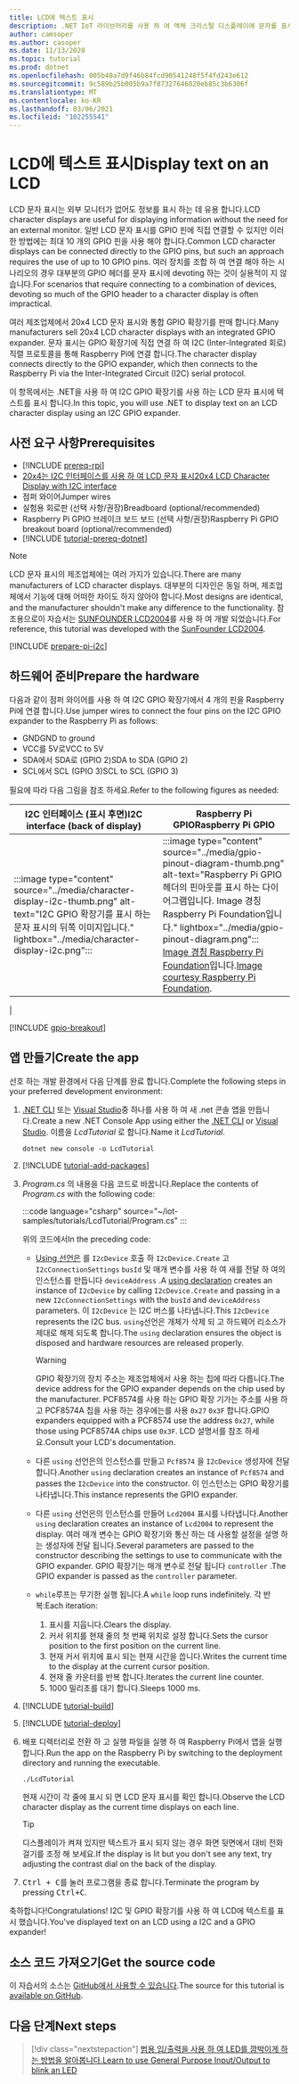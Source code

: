 ```yaml
---
title: LCD에 텍스트 표시
description: .NET IoT 라이브러리를 사용 하 여 액체 크리스탈 디스플레이에 문자를 표시 하는 방법을 알아봅니다.
author: camsoper
ms.author: casoper
ms.date: 11/13/2020
ms.topic: tutorial
ms.prod: dotnet
ms.openlocfilehash: 005b40a7d9f46b84fcd90541248f5f4fd243e612
ms.sourcegitcommit: 9c589b25b005b9a7f87327646020eb85c3b6306f
ms.translationtype: MT
ms.contentlocale: ko-KR
ms.lasthandoff: 03/06/2021
ms.locfileid: "102255541"
---
```

<!--markdownlint-disable DOCSMD011 -->
# <a name="display-text-on-an-lcd"></a><span data-ttu-id="8531c-103">LCD에 텍스트 표시</span><span class="sxs-lookup"><span data-stu-id="8531c-103">Display text on an LCD</span></span>

<span data-ttu-id="8531c-104">LCD 문자 표시는 외부 모니터가 없어도 정보를 표시 하는 데 유용 합니다.</span><span class="sxs-lookup"><span data-stu-id="8531c-104">LCD character displays are useful for displaying information without the need for an external monitor.</span></span> <span data-ttu-id="8531c-105">일반 LCD 문자 표시를 GPIO 핀에 직접 연결할 수 있지만 이러한 방법에는 최대 10 개의 GPIO 핀을 사용 해야 합니다.</span><span class="sxs-lookup"><span data-stu-id="8531c-105">Common LCD character displays can be connected directly to the GPIO pins, but such an approach requires the use of up to 10 GPIO pins.</span></span> <span data-ttu-id="8531c-106">여러 장치를 조합 하 여 연결 해야 하는 시나리오의 경우 대부분의 GPIO 헤더를 문자 표시에 devoting 하는 것이 실용적이 지 않습니다.</span><span class="sxs-lookup"><span data-stu-id="8531c-106">For scenarios that require connecting to a combination of devices, devoting so much of the GPIO header to a character display is often impractical.</span></span>

<span data-ttu-id="8531c-107">여러 제조업체에서 20x4 LCD 문자 표시와 통합 GPIO 확장기를 판매 합니다.</span><span class="sxs-lookup"><span data-stu-id="8531c-107">Many manufacturers sell 20x4 LCD character displays with an integrated GPIO expander.</span></span> <span data-ttu-id="8531c-108">문자 표시는 GPIO 확장기에 직접 연결 하 여 I2C (Inter-Integrated 회로) 직렬 프로토콜을 통해 Raspberry Pi에 연결 합니다.</span><span class="sxs-lookup"><span data-stu-id="8531c-108">The character display connects directly to the GPIO expander, which then connects to the Raspberry Pi via the Inter-Integrated Circuit (I2C) serial protocol.</span></span>

<span data-ttu-id="8531c-109">이 항목에서는 .NET을 사용 하 여 I2C GPIO 확장기를 사용 하는 LCD 문자 표시에 텍스트를 표시 합니다.</span><span class="sxs-lookup"><span data-stu-id="8531c-109">In this topic, you will use .NET to display text on an LCD character display using an I2C GPIO expander.</span></span>

## <a name="prerequisites"></a><span data-ttu-id="8531c-110">사전 요구 사항</span><span class="sxs-lookup"><span data-stu-id="8531c-110">Prerequisites</span></span>

- [!INCLUDE [prereq-rpi](../includes/prereq-rpi.md)]
- [<span data-ttu-id="8531c-111">20x4는 I2C 인터페이스를 사용 하 여 LCD 문자 표시</span><span class="sxs-lookup"><span data-stu-id="8531c-111">20x4 LCD Character Display with I2C interface</span></span>](https://www.bing.com/images/search?q=20x4+lcd+display+with+i2c)
- <span data-ttu-id="8531c-112">점퍼 와이어</span><span class="sxs-lookup"><span data-stu-id="8531c-112">Jumper wires</span></span>
- <span data-ttu-id="8531c-113">실험용 회로판 (선택 사항/권장)</span><span class="sxs-lookup"><span data-stu-id="8531c-113">Breadboard (optional/recommended)</span></span>
- <span data-ttu-id="8531c-114">Raspberry Pi GPIO 브레이크 보드 보드 (선택 사항/권장)</span><span class="sxs-lookup"><span data-stu-id="8531c-114">Raspberry Pi GPIO breakout board (optional/recommended)</span></span>
- [!INCLUDE [tutorial-prereq-dotnet](../includes/tutorial-prereq-dotnet.md)]

> [!NOTE]
> <span data-ttu-id="8531c-115">LCD 문자 표시의 제조업체에는 여러 가지가 있습니다.</span><span class="sxs-lookup"><span data-stu-id="8531c-115">There are many manufacturers of LCD character displays.</span></span> <span data-ttu-id="8531c-116">대부분의 디자인은 동일 하며, 제조업체에서 기능에 대해 어떠한 차이도 하지 않아야 합니다.</span><span class="sxs-lookup"><span data-stu-id="8531c-116">Most designs are identical, and the manufacturer shouldn't make any difference to the functionality.</span></span> <span data-ttu-id="8531c-117">참조용으로이 자습서는 [SUNFOUNDER LCD2004](https://www.sunfounder.com/lcd2004-module.html)를 사용 하 여 개발 되었습니다.</span><span class="sxs-lookup"><span data-stu-id="8531c-117">For reference, this tutorial was developed with the [SunFounder LCD2004](https://www.sunfounder.com/lcd2004-module.html).</span></span>

[!INCLUDE [prepare-pi-i2c](../includes/prepare-pi-i2c.md)]

## <a name="prepare-the-hardware"></a><span data-ttu-id="8531c-118">하드웨어 준비</span><span class="sxs-lookup"><span data-stu-id="8531c-118">Prepare the hardware</span></span>

<span data-ttu-id="8531c-119">다음과 같이 점퍼 와이어를 사용 하 여 I2C GPIO 확장기에서 4 개의 핀을 Raspberry Pi에 연결 합니다.</span><span class="sxs-lookup"><span data-stu-id="8531c-119">Use jumper wires to connect the four pins on the I2C GPIO expander to the Raspberry Pi as follows:</span></span>

- <span data-ttu-id="8531c-120">GND</span><span class="sxs-lookup"><span data-stu-id="8531c-120">GND to ground</span></span>
- <span data-ttu-id="8531c-121">VCC를 5V로</span><span class="sxs-lookup"><span data-stu-id="8531c-121">VCC to 5V</span></span>
- <span data-ttu-id="8531c-122">SDA에서 SDA로 (GPIO 2)</span><span class="sxs-lookup"><span data-stu-id="8531c-122">SDA to SDA (GPIO 2)</span></span>
- <span data-ttu-id="8531c-123">SCL에서 SCL (GPIO 3)</span><span class="sxs-lookup"><span data-stu-id="8531c-123">SCL to SCL (GPIO 3)</span></span>

<span data-ttu-id="8531c-124">필요에 따라 다음 그림을 참조 하세요.</span><span class="sxs-lookup"><span data-stu-id="8531c-124">Refer to the following figures as needed:</span></span>

| <span data-ttu-id="8531c-125">I2C 인터페이스 (표시 후면)</span><span class="sxs-lookup"><span data-stu-id="8531c-125">I2C interface (back of display)</span></span> | <span data-ttu-id="8531c-126">Raspberry Pi GPIO</span><span class="sxs-lookup"><span data-stu-id="8531c-126">Raspberry Pi GPIO</span></span> |
|---------------------------------|-------------------|
| :::image type="content" source="../media/character-display-i2c-thumb.png" alt-text="I2C GPIO 확장기를 표시 하는 문자 표시의 뒤쪽 이미지입니다." lightbox="../media/character-display-i2c.png"::: | :::image type="content" source="../media/gpio-pinout-diagram-thumb.png" alt-text="Raspberry Pi GPIO 헤더의 핀아웃를 표시 하는 다이어그램입니다. Image 경칭 Raspberry Pi Foundation입니다." lightbox="../media/gpio-pinout-diagram.png":::<br /><span data-ttu-id="8531c-129">[Image 경칭 Raspberry Pi Foundation](https://www.raspberrypi.org/documentation/usage/gpio/)입니다.</span><span class="sxs-lookup"><span data-stu-id="8531c-129">[Image courtesy Raspberry Pi Foundation](https://www.raspberrypi.org/documentation/usage/gpio/).</span></span>
 |

[!INCLUDE [gpio-breakout](../includes/gpio-breakout.md)]

## <a name="create-the-app"></a><span data-ttu-id="8531c-130">앱 만들기</span><span class="sxs-lookup"><span data-stu-id="8531c-130">Create the app</span></span>

<span data-ttu-id="8531c-131">선호 하는 개발 환경에서 다음 단계를 완료 합니다.</span><span class="sxs-lookup"><span data-stu-id="8531c-131">Complete the following steps in your preferred development environment:</span></span>

1. <span data-ttu-id="8531c-132">[.NET CLI](../../core/tools/dotnet-new.md) 또는 [Visual Studio](../../core/tutorials/with-visual-studio.md)중 하나를 사용 하 여 새 .net 콘솔 앱을 만듭니다.</span><span class="sxs-lookup"><span data-stu-id="8531c-132">Create a new .NET Console App using either the [.NET CLI](../../core/tools/dotnet-new.md) or [Visual Studio](../../core/tutorials/with-visual-studio.md).</span></span> <span data-ttu-id="8531c-133">이름을 *LcdTutorial* 로 합니다.</span><span class="sxs-lookup"><span data-stu-id="8531c-133">Name it *LcdTutorial*.</span></span>

    ```dotnetcli
    dotnet new console -o LcdTutorial
    ```

1. [!INCLUDE [tutorial-add-packages](../includes/tutorial-add-packages.md)]
1. <span data-ttu-id="8531c-134">*Program.cs* 의 내용을 다음 코드로 바꿉니다.</span><span class="sxs-lookup"><span data-stu-id="8531c-134">Replace the contents of *Program.cs* with the following code:</span></span>

    :::code language="csharp" source="~/iot-samples/tutorials/LcdTutorial/Program.cs" :::

    <span data-ttu-id="8531c-135">위의 코드에서</span><span class="sxs-lookup"><span data-stu-id="8531c-135">In the preceding code:</span></span>

    - <span data-ttu-id="8531c-136">[Using 선언은](../../csharp/whats-new/csharp-8.md#using-declarations) 를 `I2cDevice` 호출 하 `I2cDevice.Create` 고 `I2cConnectionSettings` `busId` 및 매개 변수를 사용 하 여 새를 전달 하 여의 인스턴스를 만듭니다 `deviceAddress` .</span><span class="sxs-lookup"><span data-stu-id="8531c-136">A [using declaration](../../csharp/whats-new/csharp-8.md#using-declarations) creates an instance of `I2cDevice` by calling `I2cDevice.Create` and passing in a new `I2cConnectionSettings` with the `busId` and `deviceAddress` parameters.</span></span> <span data-ttu-id="8531c-137">이 `I2cDevice` 는 I2C 버스를 나타냅니다.</span><span class="sxs-lookup"><span data-stu-id="8531c-137">This `I2cDevice` represents the I2C bus.</span></span> <span data-ttu-id="8531c-138">`using`선언은 개체가 삭제 되 고 하드웨어 리소스가 제대로 해제 되도록 합니다.</span><span class="sxs-lookup"><span data-stu-id="8531c-138">The `using` declaration ensures the object is disposed and hardware resources are released properly.</span></span>

        > [!WARNING]
        > <span data-ttu-id="8531c-139">GPIO 확장기의 장치 주소는 제조업체에서 사용 하는 칩에 따라 다릅니다.</span><span class="sxs-lookup"><span data-stu-id="8531c-139">The device address for the GPIO expander depends on the chip used by the manufacturer.</span></span> <span data-ttu-id="8531c-140">PCF8574를 사용 하는 GPIO 확장 기가는 주소를 사용 하 고 PCF8574A 칩을 사용 하는 경우에는를 사용 `0x27` `0x3F` 합니다.</span><span class="sxs-lookup"><span data-stu-id="8531c-140">GPIO expanders equipped with a PCF8574 use the address `0x27`, while those using PCF8574A chips use `0x3F`.</span></span> <span data-ttu-id="8531c-141">LCD 설명서를 참조 하세요.</span><span class="sxs-lookup"><span data-stu-id="8531c-141">Consult your LCD's documentation.</span></span>

    - <span data-ttu-id="8531c-142">다른 `using` 선언은의 인스턴스를 만들고 `Pcf8574` 을 `I2cDevice` 생성자에 전달 합니다.</span><span class="sxs-lookup"><span data-stu-id="8531c-142">Another `using` declaration creates an instance of `Pcf8574` and passes the `I2cDevice` into the constructor.</span></span> <span data-ttu-id="8531c-143">이 인스턴스는 GPIO 확장기를 나타냅니다.</span><span class="sxs-lookup"><span data-stu-id="8531c-143">This instance represents the GPIO expander.</span></span>
    - <span data-ttu-id="8531c-144">다른 `using` 선언은의 인스턴스를 만들어 `Lcd2004` 표시를 나타냅니다.</span><span class="sxs-lookup"><span data-stu-id="8531c-144">Another `using` declaration creates an instance of `Lcd2004` to represent the display.</span></span> <span data-ttu-id="8531c-145">여러 매개 변수는 GPIO 확장기와 통신 하는 데 사용할 설정을 설명 하는 생성자에 전달 됩니다.</span><span class="sxs-lookup"><span data-stu-id="8531c-145">Several parameters are passed to the constructor describing the settings to use to communicate with the GPIO expander.</span></span> <span data-ttu-id="8531c-146">GPIO 확장기는 매개 변수로 전달 됩니다 `controller` .</span><span class="sxs-lookup"><span data-stu-id="8531c-146">The GPIO expander is passed as the `controller` parameter.</span></span>
    - <span data-ttu-id="8531c-147">`while`루프는 무기한 실행 됩니다.</span><span class="sxs-lookup"><span data-stu-id="8531c-147">A `while` loop runs indefinitely.</span></span> <span data-ttu-id="8531c-148">각 반복:</span><span class="sxs-lookup"><span data-stu-id="8531c-148">Each iteration:</span></span>
        1. <span data-ttu-id="8531c-149">표시를 지웁니다.</span><span class="sxs-lookup"><span data-stu-id="8531c-149">Clears the display.</span></span>
        1. <span data-ttu-id="8531c-150">커서 위치를 현재 줄의 첫 번째 위치로 설정 합니다.</span><span class="sxs-lookup"><span data-stu-id="8531c-150">Sets the cursor position to the first position on the current line.</span></span>
        1. <span data-ttu-id="8531c-151">현재 커서 위치에 표시 되는 현재 시간을 씁니다.</span><span class="sxs-lookup"><span data-stu-id="8531c-151">Writes the current time to the display at the current cursor position.</span></span>
        1. <span data-ttu-id="8531c-152">현재 줄 카운터를 반복 합니다.</span><span class="sxs-lookup"><span data-stu-id="8531c-152">Iterates the current line counter.</span></span>
        1. <span data-ttu-id="8531c-153">1000 밀리초를 대기 합니다.</span><span class="sxs-lookup"><span data-stu-id="8531c-153">Sleeps 1000 ms.</span></span>

1. [!INCLUDE [tutorial-build](../includes/tutorial-build.md)]
1. [!INCLUDE [tutorial-deploy](../includes/tutorial-deploy.md)]
1. <span data-ttu-id="8531c-154">배포 디렉터리로 전환 하 고 실행 파일을 실행 하 여 Raspberry Pi에서 앱을 실행 합니다.</span><span class="sxs-lookup"><span data-stu-id="8531c-154">Run the app on the Raspberry Pi by switching to the deployment directory and running the executable.</span></span>

    ```bash
    ./LcdTutorial
    ```

    <span data-ttu-id="8531c-155">현재 시간이 각 줄에 표시 되 면 LCD 문자 표시를 확인 합니다.</span><span class="sxs-lookup"><span data-stu-id="8531c-155">Observe the LCD character display as the current time displays on each line.</span></span>

    > [!TIP]
    > <span data-ttu-id="8531c-156">디스플레이가 켜져 있지만 텍스트가 표시 되지 않는 경우 화면 뒷면에서 대비 전화 걸기를 조정 해 보세요.</span><span class="sxs-lookup"><span data-stu-id="8531c-156">If the display is lit but you don't see any text, try adjusting the contrast dial on the back of the display.</span></span>

1. <span data-ttu-id="8531c-157"><kbd>Ctrl + C</kbd>를 눌러 프로그램을 종료 합니다.</span><span class="sxs-lookup"><span data-stu-id="8531c-157">Terminate the program by pressing <kbd>Ctrl+C</kbd>.</span></span>

<span data-ttu-id="8531c-158">축하합니다!</span><span class="sxs-lookup"><span data-stu-id="8531c-158">Congratulations!</span></span> <span data-ttu-id="8531c-159">I2C 및 GPIO 확장기를 사용 하 여 LCD에 텍스트를 표시 했습니다.</span><span class="sxs-lookup"><span data-stu-id="8531c-159">You've displayed text on an LCD using a I2C and a GPIO expander!</span></span>

## <a name="get-the-source-code"></a><span data-ttu-id="8531c-160">소스 코드 가져오기</span><span class="sxs-lookup"><span data-stu-id="8531c-160">Get the source code</span></span>

<span data-ttu-id="8531c-161">이 자습서의 소스는 [GitHub에서 사용할 수 있습니다](https://github.com/MicrosoftDocs/dotnet-iot-assets/tree/master/tutorials/LcdTutorial).</span><span class="sxs-lookup"><span data-stu-id="8531c-161">The source for this tutorial is [available on GitHub](https://github.com/MicrosoftDocs/dotnet-iot-assets/tree/master/tutorials/LcdTutorial).</span></span>

## <a name="next-steps"></a><span data-ttu-id="8531c-162">다음 단계</span><span class="sxs-lookup"><span data-stu-id="8531c-162">Next steps</span></span>

> [!div class="nextstepaction"]
> [<span data-ttu-id="8531c-163">범용 입/출력을 사용 하 여 LED를 깜박이게 하는 방법을 알아봅니다.</span><span class="sxs-lookup"><span data-stu-id="8531c-163">Learn to use General Purpose Input/Output to blink an LED</span></span>](../tutorials/blink-led.md)
